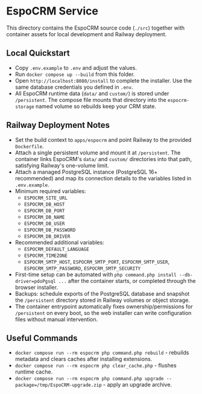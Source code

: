 # EspoCRM Service

This directory contains the EspoCRM source code (`./src`) together with container assets for local development and Railway deployment.

## Local Quickstart
- Copy `.env.example` to `.env` and adjust the values.
- Run `docker compose up --build` from this folder.
- Open `http://localhost:8080/install` to complete the installer. Use the same database credentials you defined in `.env`.
- All EspoCRM runtime data (`data/` and `custom/`) is stored under `/persistent`. The compose file mounts that directory into the `espocrm-storage` named volume so rebuilds keep your CRM state.

## Railway Deployment Notes
- Set the build context to `apps/espocrm` and point Railway to the provided `Dockerfile`.
- Attach a single persistent volume and mount it at `/persistent`. The container links EspoCRM's `data/` and `custom/` directories into that path, satisfying Railway's one-volume limit.
- Attach a managed PostgreSQL instance (PostgreSQL 16+ recommended) and map its connection details to the variables listed in `.env.example`.
- Minimum required variables:
  - `ESPOCRM_SITE_URL`
  - `ESPOCRM_DB_HOST`
  - `ESPOCRM_DB_PORT`
  - `ESPOCRM_DB_NAME`
  - `ESPOCRM_DB_USER`
  - `ESPOCRM_DB_PASSWORD`
  - `ESPOCRM_DB_DRIVER`
- Recommended additional variables:
  - `ESPOCRM_DEFAULT_LANGUAGE`
  - `ESPOCRM_TIMEZONE`
  - `ESPOCRM_SMTP_HOST`, `ESPOCRM_SMTP_PORT`, `ESPOCRM_SMTP_USER`, `ESPOCRM_SMTP_PASSWORD`, `ESPOCRM_SMTP_SECURITY`
- First-time setup can be automated with `php command.php install --db-driver=pdoPgsql ...` after the container starts, or completed through the browser installer.
- Backups: schedule exports of the PostgreSQL database and snapshot the `/persistent` directory stored in Railway volumes or object storage.
- The container entrypoint automatically fixes ownership/permissions for `/persistent` on every boot, so the web installer can write configuration files without manual intervention.

## Useful Commands
- `docker compose run --rm espocrm php command.php rebuild` - rebuilds metadata and clears caches after installing extensions.
- `docker compose run --rm espocrm php clear_cache.php` - flushes runtime cache.
- `docker compose run --rm espocrm php command.php upgrade --package=/tmp/EspoCRM-upgrade.zip` - apply an upgrade archive.
